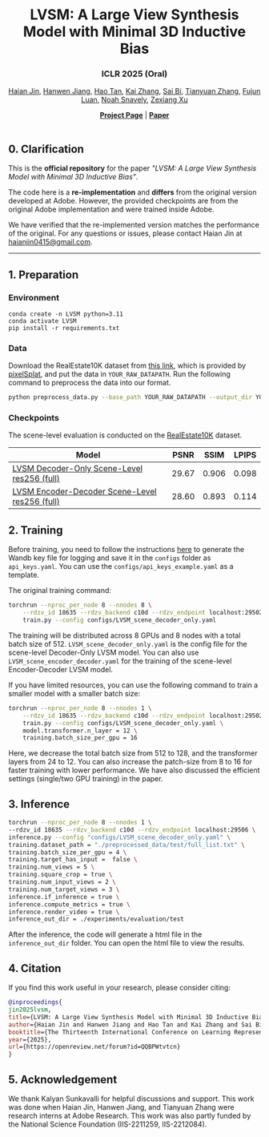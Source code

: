 <div align="center">

# LVSM: A Large View Synthesis Model with Minimal 3D Inductive Bias 

### ICLR 2025 (Oral)

<p align="center">  
    <a href="https://haian-jin.github.io/">Haian Jin</a>,
    <a href="https://hwjiang1510.github.io/">Hanwen Jiang</a>,
    <a href="https://www.cs.unc.edu/~airsplay/">Hao Tan</a>,
    <a href="https://kai-46.github.io/website/">Kai Zhang</a>,
    <a href="https://sai-bi.github.io/">Sai Bi</a>,
    <a href="https://tianyuanzhang.com/">Tianyuan Zhang</a>,
    <a href="https://luanfujun.com/">Fujun Luan</a>,
    <a href="https://www.cs.cornell.edu/~snavely/">Noah Snavely</a>,
    <a href="https://zexiangxu.github.io/">Zexiang Xu</a>

</p>


</div>


<div align="center">
    <a href="https://haian-jin.github.io/projects/LVSM/"><strong>Project Page</strong></a> |
    <a href="https://arxiv.org/abs/2410.17242"><strong>Paper</strong></a> 
</div>

<br>


## 0. Clarification

This is the **official repository** for the paper _"LVSM: A Large View Synthesis Model with Minimal 3D Inductive Bias"_.

The code here is a **re-implementation** and **differs** from the original version developed at Adobe. However, the provided checkpoints are from the original Adobe implementation and were trained inside Adobe.

We have verified that the re-implemented version matches the performance of the original. For any questions or issues, please contact Haian Jin at [haianjin0415@gmail.com](mailto:haianjin0415@gmail.com).

---



## 1. Preparation

### Environment
```
conda create -n LVSM python=3.11
conda activate LVSM
pip install -r requirements.txt
```


### Data
Download the RealEstate10K dataset from [this link](http://schadenfreude.csail.mit.edu:8000/), which is provided by [pixelSplat](https://github.com/dcharatan/pixelsplat), and put the data in `YOUR_RAW_DATAPATH`.
Run the following command to preprocess the data into our format.
```bash
python preprocess_data.py --base_path YOUR_RAW_DATAPATH --output_dir YOUR_PROCESSED_DATAPATH --mode ['train' or 'test']
```

### Checkpoints
The scene-level evaluation is conducted on the [RealEstate10K](http://schadenfreude.csail.mit.edu:8000/) dataset.

| Model | PSNR  | SSIM  | LPIPS |
| ----- | ----- | ----- | ----- |
| [LVSM Decoder-Only Scene-Level res256 (full)](https://huggingface.co/coast01/LVSM/resolve/main/scene_decoder_only_256.pt?download=true) | 29.67 | 0.906 | 0.098 |
| [LVSM Encoder-Decoder Scene-Level res256 (full)](https://huggingface.co/coast01/LVSM/resolve/main/scene_encoder_decoder_256.pt?download=true) | 28.60 | 0.893 | 0.114 |

## 2. Training

Before training, you need to follow the instructions [here](https://docs.wandb.ai/guides/track/public-api-guide/#:~:text=You%20can%20generate%20an%20API,in%20the%20upper%20right%20corner.) to generate the Wandb key file for logging and save it in the `configs` folder as `api_keys.yaml`. You can use the `configs/api_keys_example.yaml` as a template.

The original training command:
```bash
torchrun --nproc_per_node 8 --nnodes 8 \
    --rdzv_id 18635 --rdzv_backend c10d --rdzv_endpoint localhost:29502 \
    train.py --config configs/LVSM_scene_decoder_only.yaml
```
The training will be distributed across 8 GPUs and 8 nodes with a total batch size of 512.
`LVSM_scene_decoder_only.yaml` is the config file for the scene-level Decoder-Only LVSM model. You can also use `LVSM_scene_encoder_decoder.yaml` for the training of the scene-level Encoder-Decoder LVSM model.

If you have limited resources, you can use the following command to train a smaller model with a smaller batch size:
```bash
torchrun --nproc_per_node 8 --nnodes 1 \
    --rdzv_id 18635 --rdzv_backend c10d --rdzv_endpoint localhost:29502 \
    train.py --config configs/LVSM_scene_decoder_only.yaml \
    model.transformer.n_layer = 12 \
    training.batch_size_per_gpu = 16

```
Here, we decrease the total batch size from 512 to 128, and the transformer layers from 24 to 12. You can also increase the patch-size from 8 to 16 for faster training with lower performance. 
We have also discussed the efficient settings (single/two GPU training) in the paper.


## 3. Inference

```bash
torchrun --nproc_per_node 8 --nnodes 1 \
--rdzv_id 18635 --rdzv_backend c10d --rdzv_endpoint localhost:29506 \
inference.py --config "configs/LVSM_scene_decoder_only.yaml" \
training.dataset_path = "./preprocessed_data/test/full_list.txt" \
training.batch_size_per_gpu = 4 \
training.target_has_input =  false \
training.num_views = 5 \
training.square_crop = true \
training.num_input_views = 2 \
training.num_target_views = 3 \
inference.if_inference = true \
inference.compute_metrics = true \
inference.render_video = true \
inference_out_dir = ./experiments/evaluation/test
```
After the inference, the code will generate a html file in the `inference_out_dir` folder. You can open the html file to view the results.

## 4. Citation

If you find this work useful in your research, please consider citing:

```bibtex
@inproceedings{
jin2025lvsm,
title={LVSM: A Large View Synthesis Model with Minimal 3D Inductive Bias},
author={Haian Jin and Hanwen Jiang and Hao Tan and Kai Zhang and Sai Bi and Tianyuan Zhang and Fujun Luan and Noah Snavely and Zexiang Xu},
booktitle={The Thirteenth International Conference on Learning Representations},
year={2025},
url={https://openreview.net/forum?id=QQBPWtvtcn}
}
```

## 5. Acknowledgement
We thank Kalyan Sunkavalli for helpful discussions and support. This work was done when Haian Jin, Hanwen Jiang, and Tianyuan Zhang were research interns at Adobe Research.  This work was also partly funded by the National Science Foundation (IIS-2211259, IIS-2212084).

